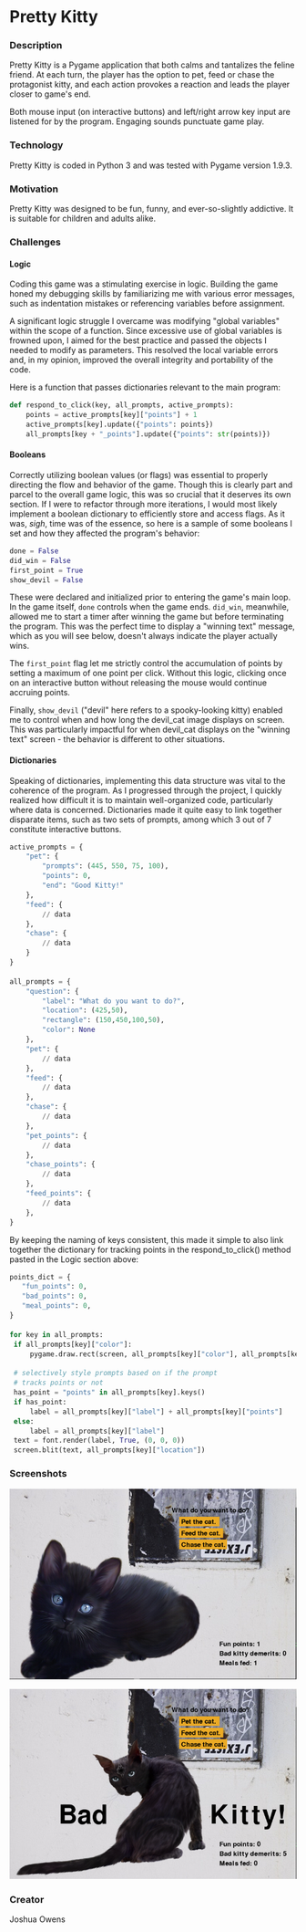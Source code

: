 # Pretty Kitty

### Description
Pretty Kitty is a Pygame application that both calms and tantalizes the feline friend. At each turn, the player has the option to pet, feed or chase the protagonist kitty, and each action provokes a reaction and leads the player closer to game's end.

Both mouse input (on interactive buttons) and left/right arrow key input are listened for by the program. Engaging sounds punctuate game play.

### Technology
Pretty Kitty is coded in Python 3 and was tested with Pygame version 1.9.3.

### Motivation
Pretty Kitty was designed to be fun, funny, and ever-so-slightly addictive. It is suitable for children and adults alike.

### Challenges

#### Logic
Coding this game was a stimulating exercise in logic. Building the game honed my debugging skills by familiarizing me with various error messages, such as indentation mistakes or referencing variables before assignment.

A significant logic struggle I overcame was modifying "global variables" within the scope of a function. Since excessive use of global variables is frowned upon, I aimed for the best practice and passed the objects I needed to modify as parameters. This resolved the local variable errors and, in my opinion, improved the overall integrity and portability of the code.

Here is a function that passes dictionaries relevant to the main program:

```python
def respond_to_click(key, all_prompts, active_prompts):
    points = active_prompts[key]["points"] + 1
    active_prompts[key].update({"points": points})
    all_prompts[key + "_points"].update({"points": str(points)})
```

#### Booleans
Correctly utilizing boolean values (or flags) was essential to properly directing the flow and behavior of the game. Though this is clearly part and parcel to the overall game logic, this was so crucial that it deserves its own section. If I were to refactor through more iterations, I would most likely implement a boolean dictionary to efficiently store and access flags. As it was, *sigh*, time was of the essence, so here is a sample of some booleans I set and how they affected the program's behavior:

```python
done = False
did_win = False
first_point = True
show_devil = False
```
These were declared and initialized prior to entering the game's main loop. In the game itself, `done` controls when the game ends. `did_win`, meanwhile, allowed me to start a timer after winning the game but before terminating the program. This was the perfect time to display a "winning text" message, which as you will see below, doesn't always indicate the player actually wins.

The `first_point` flag let me strictly control the accumulation of points by setting a maximum of one point per click. Without this logic, clicking once on an interactive button without releasing the mouse would continue accruing points.

Finally, `show_devil` ("devil" here refers to a spooky-looking kitty) enabled me to control when and how long the devil_cat image displays on screen. This was particularly impactful for when devil_cat displays on the "winning text" screen - the behavior is different to other situations.

#### Dictionaries
Speaking of dictionaries, implementing this data structure was vital to the coherence of the program. As I progressed through the project, I quickly realized how difficult it is to maintain well-organized code, particularly where data is concerned. Dictionaries made it quite easy to link together disparate items, such as two sets of prompts, among which 3 out of 7 constitute interactive buttons.
 
```python
active_prompts = {
    "pet": {
        "prompts": (445, 550, 75, 100),
        "points": 0,
        "end": "Good Kitty!"
    },
    "feed": {
        // data
    },
    "chase": {
        // data
    }
}

all_prompts = {
    "question": {
        "label": "What do you want to do?",
        "location": (425,50),
        "rectangle": (150,450,100,50),
        "color": None
    },
    "pet": {
        // data
    },
    "feed": {
        // data
    },
    "chase": {
        // data
    },
    "pet_points": {
        // data
    },
    "chase_points": {
        // data
    },
    "feed_points": {
        // data
    },
}
```

By keeping the naming of keys consistent, this made it simple to also link together the dictionary for tracking points in the respond_to_click() method pasted in the Logic section above:

 ```python
points_dict = {
    "fun_points": 0,
    "bad_points": 0,
    "meal_points": 0,
}

for key in all_prompts:
  if all_prompts[key]["color"]:
      pygame.draw.rect(screen, all_prompts[key]["color"], all_prompts[key]["rectangle"])

  # selectively style prompts based on if the prompt
  # tracks points or not
  has_point = "points" in all_prompts[key].keys()
  if has_point:
      label = all_prompts[key]["label"] + all_prompts[key]["points"]
  else:
      label = all_prompts[key]["label"]
  text = font.render(label, True, (0, 0, 0))
  screen.blit(text, all_prompts[key]["location"])
```
### Screenshots
![Cute Kitty](https://raw.githubusercontent.com/jko113/pretty_kitty/master/images/cute_kitty.png)

![Bad Kitty](https://raw.githubusercontent.com/jko113/pretty_kitty/master/images/bad_kitty.png)

### Creator
Joshua Owens
